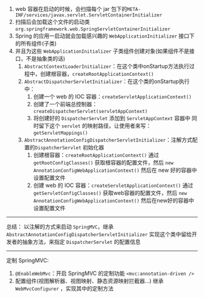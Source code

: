 1. web 容器在启动的时候，会扫描每个 jar 包下的`META-INF/services/javax.servlet.ServletContainerInitializer`
2. 扫描后会加载这个文件的启动类 `org.springframework.web.SpringServletContainerInitializer`
3. Spring 的应用一启动就会加载感兴趣的 `WebApplicationInitializer` 接口下的所有组件(子类)
4. 并且为这些 `WebApplicationInitializer` 子类组件创建对象(如果组件不是接口，不是抽象类的话)
    1. `AbstractContextLoaderInitializer`：在这个类中onStartup方法执行过程中，创建根容器，`createRootApplicationContext()`
    2. `AbstractDispatcherServletInitializer`：在这个类的onStartup执行中：
        1. 创建一个 web 的 IOC 容器：`createServletApplicationContext()`
        2. 创建了一个前端总控制器：`createDispatcherServlet(servletAppContext)`
        3. 将创建好的 `DispatcherServlet` 添加到 `ServletAppContext` 容器中
            同时留下这个 `servlet` 的映射路径，让使用者来写：`getServletMappings()`
    3. `AbstractAnnotationConfigDispatcherServletInitializer`：注解方式配置的`DispatcherServlet` 初始化器
        1. 创建根容器：`createRootApplicationContext()`
            通过 `getRootConfigClasses()` 获取根容器的配置文件，然后 `new AnnotationConfigWebApplicationContext()`
            然后在 new 好的容器中设置配置文件
        2. 创建 web 的 IOC 容器：`createServletApplicationContext()`
            通过 `getServletConfigClasses()` 获取web容器的配置文件，然后 `new AnnotationConfigWebApplicationContext()`
            然后在new好的容器中设置配置文件
---
总结：
    以注解的方式来启动 `SpringMVC`，继承 `AbstractAnnotationConfigDispatcherServletInitializer`
    实现这个类中留给开发者的抽象方法，来指定 `DispatcherServlet` 的配置信息
    

---
定制 SpringMVC:
1. `@EnableWebMvc`：开启 SpringMVC 的定制功能
    `<mvc:annotation-driven />`
2. 配置组件(视图解析器、视图映射、静态资源映射拦截器...)
    继承 `WebMvcConfigurer` ，实现其中的定制方法
               
    